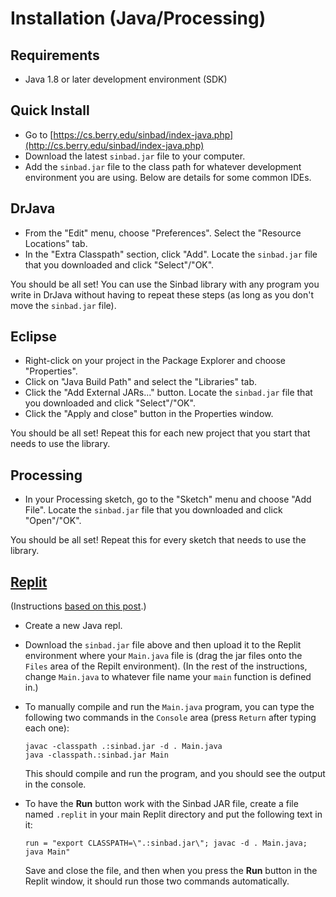
# Installation (Java/Processing)

## Requirements

* Java 1.8 or later development environment (SDK)

## Quick Install

- Go to [https://cs.berry.edu/sinbad/index-java.php](http://cs.berry.edu/sinbad/index-java.php)
- Download the latest `sinbad.jar` file to your computer.
- Add the `sinbad.jar` file to the class path for whatever development environment you are using. Below are details for some common IDEs.


## DrJava

- From the "Edit" menu, choose "Preferences". Select the "Resource Locations" tab. 
- In the "Extra Classpath" section, click "Add". Locate the `sinbad.jar` file that you downloaded and click "Select"/"OK".

You should be all set! You can use the Sinbad library with any program you write in DrJava without having to repeat these steps (as long as you don't move the `sinbad.jar` file).



## Eclipse

- Right-click on your project in the Package Explorer and choose "Properties".
- Click on "Java Build Path" and select the "Libraries" tab.
- Click the "Add External JARs..." button. Locate the `sinbad.jar` file that you downloaded and click "Select"/"OK".
- Click the "Apply and close" button in the Properties window.

You should be all set! Repeat this for each new project that you start that needs to use the library.


## Processing

- In your Processing sketch, go to the "Sketch" menu and choose "Add File". 
Locate the `sinbad.jar` file that you downloaded and click "Open"/"OK".

You should be all set! Repeat this for every sketch that needs to use the library.


## [Replit](https://replit.com/)

(Instructions [based on this post](https://replit.com/talk/ask/Jar-files/21299).)

- Create a new Java repl.
- Download the `sinbad.jar` file above and then upload it to the Replit environment where your `Main.java` file is (drag the jar files onto the `Files` area of the Repilt environment). (In the rest of the instructions, change `Main.java` to whatever file name your `main` function is defined in.)
- To manually compile and run the `Main.java` program, you can type the following two commands in the `Console` area (press `Return` after typing each one):
  ```
  javac -classpath .:sinbad.jar -d . Main.java
  java -classpath.:sinbad.jar Main
  ```
  This should compile and run the program, and you should see the output in the console.

- To have the **Run** button work with the Sinbad JAR file, create a file named `.replit`  in your main Replit directory and put the following text in it:
  ```
  run = "export CLASSPATH=\".:sinbad.jar\"; javac -d . Main.java; java Main"
  ```

  Save and close the file, and then when you press the **Run** button in the Replit window, it should run those two commands automatically.
  
 



